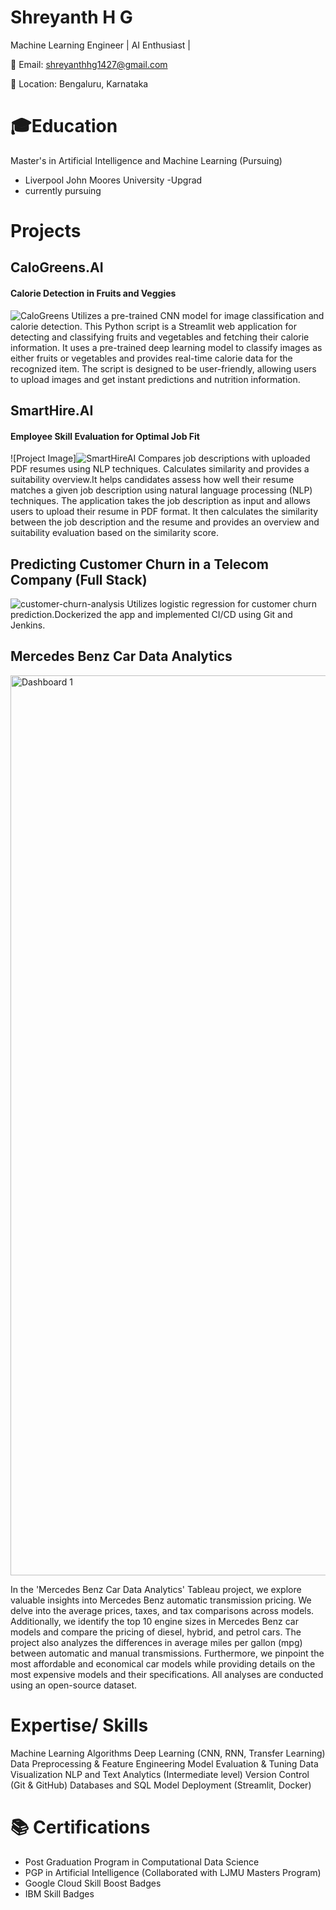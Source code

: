# Shreyanth H G

Machine Learning Engineer | AI Enthusiast | 

📧 Email: shreyanthhg1427@gmail.com 

📍 Location: Bengaluru, Karnataka

# 🎓Education

Master's in Artificial Intelligence and Machine Learning (Pursuing)
  - Liverpool John Moores University -Upgrad
  - currently pursuing

# Projects

## CaloGreens.AI 
#### Calorie Detection in Fruits and Veggies
![CaloGreens](https://github.com/Shreyanthds/Shreyanth_Portfolio/assets/115062429/0484ef7d-539a-4001-bd63-aa21517b3698)
Utilizes a pre-trained CNN model for image classification and calorie detection.
This Python script is a Streamlit web application for detecting and classifying fruits and vegetables and fetching their calorie information. It uses a pre-trained deep learning model to classify images as either fruits or vegetables and provides real-time calorie data for the recognized item. The script is designed to be user-friendly, allowing users to upload images and get instant predictions and nutrition information.

## SmartHire.AI 
#### Employee Skill Evaluation for Optimal Job Fit
![Project Image]![SmartHireAI](https://github.com/Shreyanthds/Shreyanth_Portfolio/assets/115062429/c890a47c-2544-4938-9f38-75f02ee64599)
Compares job descriptions with uploaded PDF resumes using NLP techniques.
Calculates similarity and provides a suitability overview.It helps candidates assess how well their resume matches a given job description using natural language processing (NLP) techniques. The application takes the job description as input and allows users to upload their resume in PDF format. It then calculates the similarity between the job description and the resume and provides an overview and suitability evaluation based on the similarity score.

## Predicting Customer Churn in a Telecom Company (Full Stack)

![customer-churn-analysis](https://github.com/Shreyanthds/Shreyanth_Portfolio/assets/115062429/44fa327f-1d07-4368-8fa3-2960a1c23acc)
Utilizes logistic regression for customer churn prediction.Dockerized the app and implemented CI/CD using Git and Jenkins.

## Mercedes Benz Car Data Analytics
<img width="1440" alt="Dashboard 1" src="https://github.com/Shreyanthds/Shreyanth_Portfolio/assets/115062429/752d095d-d038-43b9-bd07-91a5e5a68109">

In the 'Mercedes Benz Car Data Analytics' Tableau project, we explore valuable insights into Mercedes Benz automatic transmission pricing. We delve into the average prices, taxes, and tax comparisons across models. Additionally, we identify the top 10 engine sizes in Mercedes Benz car models and compare the pricing of diesel, hybrid, and petrol cars. The project also analyzes the differences in average miles per gallon (mpg) between automatic and manual transmissions. Furthermore, we pinpoint the most affordable and economical car models while providing details on the most expensive models and their specifications. All analyses are conducted using an open-source dataset.


# Expertise/ Skills

Machine Learning Algorithms
Deep Learning (CNN, RNN, Transfer Learning)
Data Preprocessing & Feature Engineering
Model Evaluation & Tuning
Data Visualization
NLP and Text Analytics (Intermediate level)
Version Control (Git & GitHub)
Databases and SQL
Model Deployment (Streamlit, Docker)

# 📚 Certifications

- Post Graduation Program in Computational Data Science
- PGP in Artificial Intelligence (Collaborated with LJMU Masters Program)
- Google Cloud Skill Boost Badges
- IBM Skill Badges
